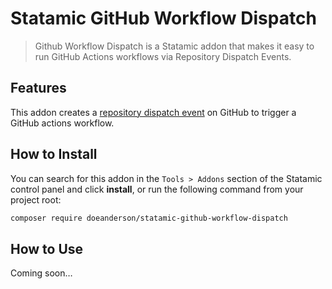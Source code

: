 # Statamic GitHub Workflow Dispatch

> Github Workflow Dispatch is a Statamic addon that makes it easy to run GitHub Actions workflows via Repository Dispatch Events.

## Features

This addon creates a [repository dispatch event](https://docs.github.com/en/rest/reference/repos#create-a-repository-dispatch-event) on GitHub to trigger a GitHub actions workflow.

## How to Install

You can search for this addon in the `Tools > Addons` section of the Statamic control panel and click **install**, or run the following command from your project root:

``` bash
composer require doeanderson/statamic-github-workflow-dispatch
```

## How to Use

Coming soon…
